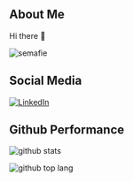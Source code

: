   ## About Me
Hi there 👋
<p align="left"> <img src="https://komarev.com/ghpvc/?username=semafie&label=Profile%20views&color=0e75b6&style=flat" alt="semafie" /> </p>

  ## Social Media
  [![LinkedIn](https://img.shields.io/badge/LinkedIn-%230077B5.svg?logo=linkedin&logoColor=white)](https://www.linkedin.com/in/restu-imam-safii-6bb65424a/)
  ## Github Performance
  ![github stats](https://github-readme-stats-eight-theta.vercel.app/api?username=semafie&show_icons=true&theme=tokyonight&include_all_commits=true&count_private=true&hide_border=true)

![github top lang](https://github-readme-stats.vercel.app/api/top-langs/?username=semafie&layout=compact&theme=tokyonight&langs_count=8)
